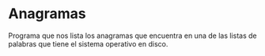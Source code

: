 # Anagramas

Programa que nos lista los anagramas que encuentra en una de las listas de palabras que tiene el sistema operativo en disco.